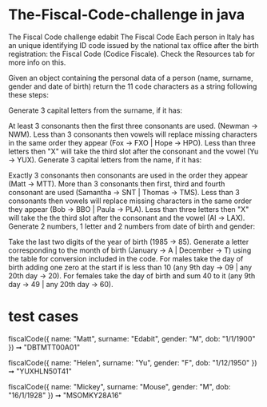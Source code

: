# The-Fiscal-Code-challenge in java
The Fiscal Code challenge edabit
The Fiscal Code
Each person in Italy has an unique identifying ID code issued by the national tax office after the birth registration: the Fiscal Code (Codice Fiscale). Check the Resources tab for more info on this.

Given an object containing the personal data of a person (name, surname, gender and date of birth) return the 11 code characters as a string following these steps:

Generate 3 capital letters from the surname, if it has:

At least 3 consonants then the first three consonants are used. (Newman -> NWM).
Less than 3 consonants then vowels will replace missing characters in the same order they appear (Fox -> FXO | Hope -> HPO).
Less than three letters then "X" will take the third slot after the consonant and the vowel (Yu -> YUX).
Generate 3 capital letters from the name, if it has:

Exactly 3 consonants then consonants are used in the order they appear (Matt -> MTT).
More than 3 consonants then first, third and fourth consonant are used (Samantha -> SNT | Thomas -> TMS).
Less than 3 consonants then vowels will replace missing characters in the same order they appear (Bob -> BBO | Paula -> PLA).
Less than three letters then "X" will take the the third slot after the consonant and the vowel (Al -> LAX).
Generate 2 numbers, 1 letter and 2 numbers from date of birth and gender:

Take the last two digits of the year of birth (1985 -> 85).
Generate a letter corresponding to the month of birth (January -> A | December -> T) using the table for conversion included in the code.
For males take the day of birth adding one zero at the start if is less than 10 (any 9th day -> 09 | any 20th day -> 20).
For females take the day of birth and sum 40 to it (any 9th day -> 49 | any 20th day -> 60).


# test cases
fiscalCode({
  name: "Matt",
  surname: "Edabit",
  gender: "M",
  dob: "1/1/1900"
}) ➞ "DBTMTT00A01"

fiscalCode({
  name: "Helen",
  surname: "Yu",
  gender: "F",
  dob: "1/12/1950"
}) ➞ "YUXHLN50T41"

fiscalCode({
  name: "Mickey",
  surname: "Mouse",
  gender: "M",
  dob: "16/1/1928"
}) ➞ "MSOMKY28A16"

